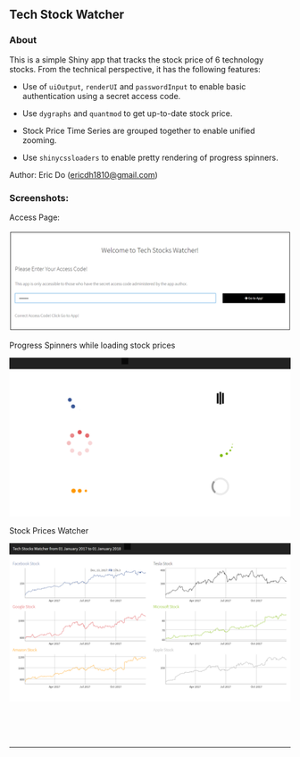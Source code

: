 ## Tech Stock Watcher   

### About

This is a simple Shiny app that tracks the stock price of 6 technology stocks. From the technical perspective, it has the following features:

- Use of `uiOutput`, `renderUI` and `passwordInput` to enable basic authentication using a secret access code.

- Use `dygraphs` and `quantmod` to get up-to-date stock price.

- Stock Price Time Series are grouped together to enable unified zooming.

- Use `shinycssloaders` to enable pretty rendering of progress spinners.

Author: Eric Do (ericdh1810@gmail.com)

### Screenshots: 

Access Page: 

<img src = figure/access_page.png>

Progress Spinners while loading stock prices

<img src = figure/progress_spinners.png>

Stock Prices Watcher

<img src = figure/stock_prices.png>

<br><br><br>

-----